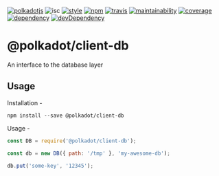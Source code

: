 [![polkadotjs](https://img.shields.io/badge/polkadot-js-orange.svg?style=flat-square)](https://polkadot.js.org)
![isc](https://img.shields.io/badge/license-ISC-lightgrey.svg?style=flat-square)
[![style](https://img.shields.io/badge/code%20style-semistandard-lightgrey.svg?style=flat-square)](https://github.com/Flet/semistandard)
[![npm](https://img.shields.io/npm/v/@polkadot/client-db.svg?style=flat-square)](https://www.npmjs.com/package/@polkadot/client-db)
[![travis](https://img.shields.io/travis/polkadot-js/client.svg?style=flat-square)](https://travis-ci.org/polkadot-js/client)
[![maintainability](https://img.shields.io/codeclimate/maintainability/polkadot-js/client.svg?style=flat-square)](https://codeclimate.com/github/polkadot-js/client/maintainability)
[![coverage](https://img.shields.io/coveralls/polkadot-js/client.svg?style=flat-square)](https://coveralls.io/github/polkadot-js/client?branch=master)
[![dependency](https://david-dm.org/polkadot-js/client.svg?style=flat-square&path=packages/client-db)](https://david-dm.org/polkadot-js/client?path=packages/client-db)
[![devDependency](https://david-dm.org/polkadot-js/client/dev-status.svg?style=flat-square&path=packages/client-db)](https://david-dm.org/polkadot-js/client?path=packages/client-db#info=devDependencies)

# @polkadot/client-db

An interface to the database layer

## Usage

Installation -

```
npm install --save @polkadot/client-db
```

Usage -

```js
const DB = require('@polkadot/client-db');

const db = new DB({ path: '/tmp' }, 'my-awesome-db');

db.put('some-key', '12345');
```
